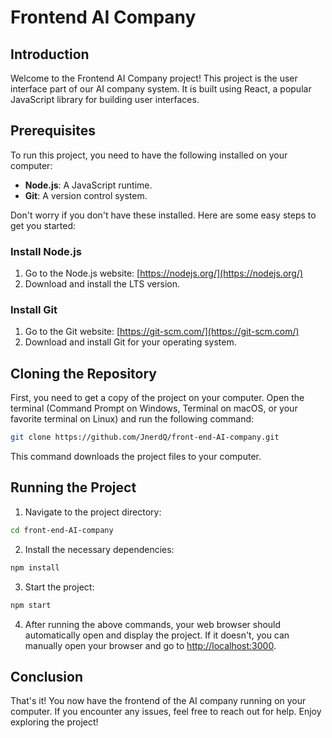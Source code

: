 
# Frontend AI Company

## Introduction

Welcome to the Frontend AI Company project! This project is the user interface part of our AI company system. It is built using React, a popular JavaScript library for building user interfaces.

## Prerequisites

To run this project, you need to have the following installed on your computer:
- **Node.js**: A JavaScript runtime.
- **Git**: A version control system.

Don't worry if you don't have these installed. Here are some easy steps to get you started:

### Install Node.js

1. Go to the Node.js website: [https://nodejs.org/](https://nodejs.org/)
2. Download and install the LTS version.

### Install Git

1. Go to the Git website: [https://git-scm.com/](https://git-scm.com/)
2. Download and install Git for your operating system.

## Cloning the Repository

First, you need to get a copy of the project on your computer. Open the terminal (Command Prompt on Windows, Terminal on macOS, or your favorite terminal on Linux) and run the following command:

```sh
git clone https://github.com/JnerdQ/front-end-AI-company.git
```

This command downloads the project files to your computer.

## Running the Project

1. Navigate to the project directory:

```sh
cd front-end-AI-company
```

2. Install the necessary dependencies:

```sh
npm install
```

3. Start the project:

```sh
npm start
```

4. After running the above commands, your web browser should automatically open and display the project. If it doesn't, you can manually open your browser and go to [http://localhost:3000](http://localhost:3000).

## Conclusion

That's it! You now have the frontend of the AI company running on your computer. If you encounter any issues, feel free to reach out for help. Enjoy exploring the project!
